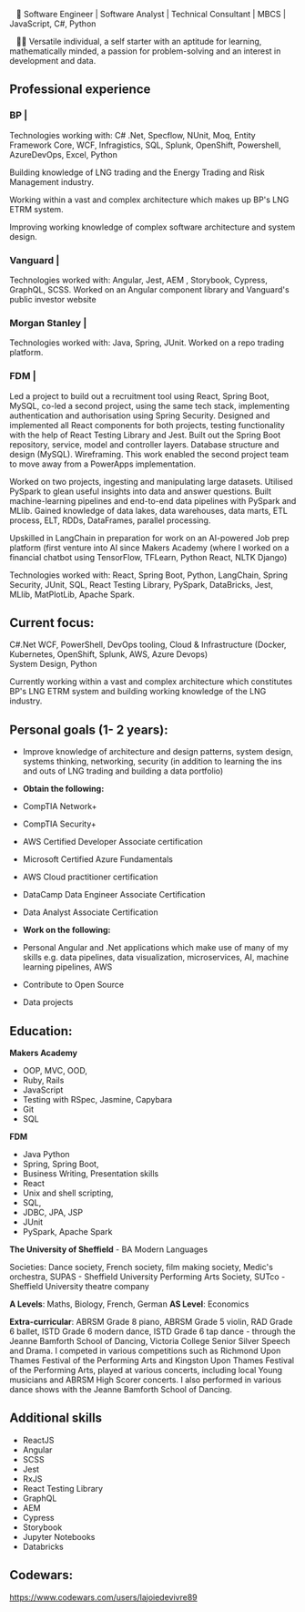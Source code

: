 &nbsp;&nbsp;&nbsp;🌟&nbsp;Software Engineer | Software Analyst | Technical Consultant | MBCS | JavaScript, C#, Python

&nbsp;&nbsp;&nbsp;👩‍💻&nbsp;Versatile individual, a self starter with an aptitude for learning, mathematically minded, a passion for problem-solving and an interest in development and data.

## Professional experience

### BP |
Technologies working with: C# .Net, Specflow, NUnit, Moq, Entity Framework Core, WCF, Infragistics, SQL, Splunk, OpenShift, Powershell,  AzureDevOps, Excel, Python 

Building knowledge of LNG trading and the Energy Trading and Risk Management industry. 

Working within a vast and complex architecture which makes up  BP's LNG ETRM system. 

Improving working knowledge of complex software architecture and system design. 

### Vanguard | 
Technologies worked with:  Angular, Jest, AEM , Storybook, Cypress, GraphQL, SCSS. Worked on an Angular component library and Vanguard's public investor website

### Morgan Stanley | 
Technologies worked with:  Java, Spring, JUnit. Worked on a repo trading platform.

### FDM | 
Led a project to build out a recruitment tool using React, Spring Boot, MySQL, co-led a second project, using the same tech stack, implementing authentication and authorisation using Spring Security. Designed and implemented all React components for both projects, testing functionality with the help of React Testing Library and Jest. Built out the Spring Boot repository, service, model and controller layers. Database structure and design (MySQL). Wireframing. This work enabled the second project team to move away from a PowerApps implementation.
  
Worked on two projects, ingesting and manipulating large datasets. 
Utilised PySpark to glean useful insights into data and answer questions. Built machine-learning pipelines and end-to-end data pipelines with PySpark and MLlib. Gained knowledge of data lakes, data warehouses, data marts, ETL process, ELT, RDDs, DataFrames, parallel processing.
 
Upskilled in LangChain in preparation for work on an AI-powered Job prep platform (first venture into AI since Makers Academy (where I worked on a financial chatbot using TensorFlow, TFLearn, Python React, NLTK Django)
  
Technologies worked with: React, Spring Boot, Python, LangChain, Spring Security, JUnit, SQL, React Testing Library, PySpark, DataBricks, Jest, MLlib, MatPlotLib, Apache Spark. 


## Current focus:
C#.Net  WCF, PowerShell, 
DevOps tooling, Cloud & Infrastructure (Docker, Kubernetes, OpenShift, Splunk, AWS, Azure Devops)\
System Design, Python

Currently working within a vast and complex architecture which constitutes BP's LNG ETRM system and building working knowledge of the LNG industry.


## Personal goals (1- 2 years):

* Improve knowledge of architecture and design patterns, system design, systems thinking, networking, security (in addition to learning the ins and outs of LNG trading and building a data portfolio)

  
* **Obtain the following:**
* CompTIA Network+
* CompTIA Security+
* AWS Certified Developer Associate certification
* Microsoft Certified Azure Fundamentals
* AWS Cloud practitioner certification
* DataCamp Data Engineer Associate Certification
* Data Analyst Associate Certification

* **Work on the following:**
* Personal Angular and .Net applications which make use of many of my skills e.g. data pipelines, data visualization, microservices, AI, machine learning pipelines, AWS
* Contribute to Open Source
* Data projects 


## Education:

**Makers Academy**
* OOP, MVC, OOD, 
* Ruby, Rails
* JavaScript
* Testing with RSpec, Jasmine, Capybara
* Git 
* SQL

**FDM**
* Java Python
* Spring, Spring Boot, 
* Business Writing, Presentation skills
* React
* Unix and shell scripting, 
* SQL, 
* JDBC, JPA, JSP
* JUnit
* PySpark, Apache Spark


**The University of Sheffield** - BA Modern Languages

Societies: Dance society, French society, film making society, Medic's orchestra, SUPAS - Sheffield University Performing Arts Society, SUTco - Sheffield University 
theatre company

**A Levels**: Maths, Biology, French, German
**AS Level**: Economics

**Extra-curricular**:
ABRSM Grade 8 piano, ABRSM Grade 5 violin, RAD Grade 6 ballet, ISTD Grade 6 modern dance, ISTD Grade 6 tap dance - through the Jeanne Bamforth School of Dancing, Victoria 
College Senior Silver Speech and Drama. I competed in various competitions such as Richmond Upon Thames Festival of the Performing Arts and Kingston Upon Thames Festival of
the Performing Arts, played at various concerts, including local Young musicians and ABRSM High Scorer concerts. I also performed in various dance shows with the Jeanne Bamforth
School of Dancing.

## Additional skills

* ReactJS
* Angular
* SCSS
* Jest
* RxJS
* React Testing Library
* GraphQL
* AEM
* Cypress
* Storybook
* Jupyter Notebooks
* Databricks
  
## Codewars: 

https://www.codewars.com/users/lajoiedevivre89
